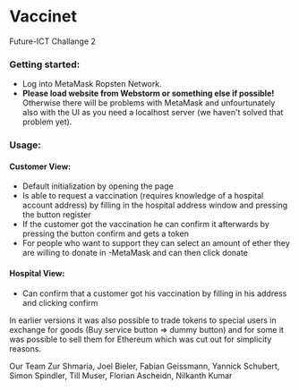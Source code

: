 # Vaccinet
Future-ICT Challange 2

### Getting started:

- Log into MetaMask Ropsten Network.
- **Please load website from Webstorm or something else if possible!** Otherwise there will be problems with MetaMask and unfourtunately also with the UI as you need a localhost server (we haven't solved that problem yet).


### Usage:

#### Customer View:
- Default initialization by opening the page
- Is able to request a vaccination (requires knowledge of a hospital account address) by filling in the hospital address window and pressing the button register
- If the customer got the vaccination he can confirm it afterwards by pressing the button confirm and gets a token
- For people who want to support they can select an amount of ether they are willing to donate in -MetaMask and can then click donate

#### Hospital View:
- Can confirm that a customer got his vaccination by filling in his address and clicking confirm

In earlier versions it was also possible to trade tokens to special users in exchange for goods (Buy service button => dummy button) and for some it was possible to sell them for Ethereum which was cut out for simplicity reasons.


Our Team
Zur Shmaria, Joel Bieler, Fabian Geissmann, Yannick Schubert, Simon Spindler, Till Muser, Florian Ascheidn, Nilkanth Kumar
